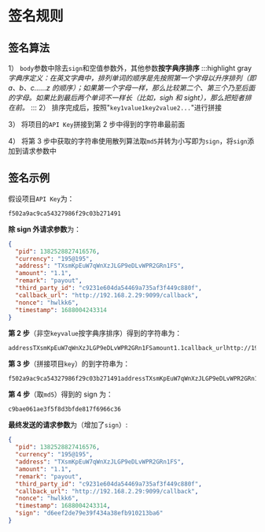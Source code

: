 # 签名规则

## 签名算法

1） `body`参数中除去`sign`和空值参数外，其他参数**按字典序排序** :::highlight gray _字典序定义：在英文字典中，排列单词的顺序是先按照第一个字母以升序排列（即 a、b、c……z 的顺序）；如果第一个字母一样，那么比较第二个、第三个乃至后面的字母。如果比到最后两个单词不一样长（比如，sigh 和 sight），那么把短者排在前。_ ::: 2） 排序完成后，按照"`key1value1key2value2...`"进行拼接

3） 将项目的`API Key`拼接到第 2 步中得到的字符串最前面

4） 将第 3 步中获取的字符串使用散列算法取`md5`并转为小写即为`sign`，将`sign`添加到请求参数中

## 签名示例

假设项目`API Key`为：

```
f502a9ac9ca54327986f29c03b271491
```

**除 sign 外请求参数**为：

```json
{
  "pid": 1382528827416576,
  "currency": "195@195",
  "address": "TXsmKpEuW7qWnXzJLGP9eDLvWPR2GRn1FS",
  "amount": "1.1",
  "remark": "payout",
  "third_party_id": "c9231e604da54469a735af3f449c880f",
  "callback_url": "http://192.168.2.29:9099/callback",
  "nonce": "hwlkk6",
  "timestamp": 1688004243314
}
```

**第 2 步**（非空`keyvalue`按字典序排序）得到的字符串为：

```
addressTXsmKpEuW7qWnXzJLGP9eDLvWPR2GRn1FSamount1.1callback_urlhttp://192.168.2.29:9099/callbackcurrency195@195noncemb8udupid1382528827416576remarkpayoutthird_party_id19faf9d3c8f34caf926f332f3021e887timestamp1688003966801
```

**第 3 步**（拼接项目`key`）的到字符串为：

```
f502a9ac9ca54327986f29c03b271491addressTXsmKpEuW7qWnXzJLGP9eDLvWPR2GRn1FSamount1.1callback_urlhttp://192.168.2.29:9099/callbackcurrency195@195noncemb8udupid1382528827416576remarkpayoutthird_party_id19faf9d3c8f34caf926f332f3021e887timestamp1688003966801
```

**第 4 步**（取`md5`）得到的 sign 为：

```
c9bae061ae3f5f8d3bfde817f6966c36
```

**最终发送的请求参数**为（增加了`sign`）:

```json
{
  "pid": 1382528827416576,
  "currency": "195@195",
  "address": "TXsmKpEuW7qWnXzJLGP9eDLvWPR2GRn1FS",
  "amount": "1.1",
  "remark": "payout",
  "third_party_id": "c9231e604da54469a735af3f449c880f",
  "callback_url": "http://192.168.2.29:9099/callback",
  "nonce": "hwlkk6",
  "timestamp": 1688004243314,
  "sign": "d6eef2de79e39f434a38efb910213ba6"
}
```
